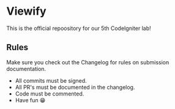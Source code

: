 # Viewify

This is the official repoository for our 5th CodeIgniter lab!

## Rules
Make sure you check out the Changelog for rules on submission documentation.

- All commits must be signed.
- All PR's must be documented in the changelog.
- Code must be commented.
- Have fun 😁
